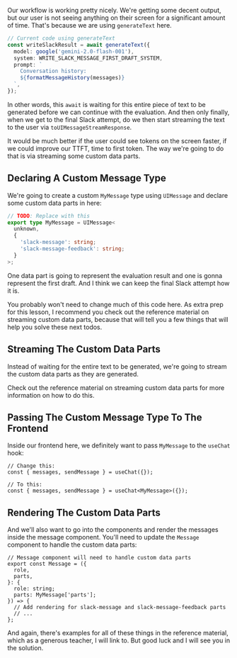 Our workflow is working pretty nicely. We're getting some decent output, but our user is not seeing anything on their screen for a significant amount of time. That's because we are using `generateText` here.

```ts
// Current code using generateText
const writeSlackResult = await generateText({
  model: google('gemini-2.0-flash-001'),
  system: WRITE_SLACK_MESSAGE_FIRST_DRAFT_SYSTEM,
  prompt: `
    Conversation history:
    ${formatMessageHistory(messages)}
  `,
});
```

In other words, this `await` is waiting for this entire piece of text to be generated before we can continue with the evaluation. And then only finally, when we get to the final Slack attempt, do we then start streaming the text to the user via `toUIMessageStreamResponse`.

It would be much better if the user could see tokens on the screen faster, if we could improve our TTFT, time to first token. The way we're going to do that is via streaming some custom data parts.

## Declaring A Custom Message Type

We're going to create a custom `MyMessage` type using `UIMessage` and declare some custom data parts in here:

```ts
// TODO: Replace with this
export type MyMessage = UIMessage<
  unknown,
  {
    'slack-message': string;
    'slack-message-feedback': string;
  }
>;
```

One data part is going to represent the evaluation result and one is gonna represent the first draft. And I think we can keep the final Slack attempt how it is.

You probably won't need to change much of this code here. As extra prep for this lesson, I recommend you check out the reference material on streaming custom data parts, because that will tell you a few things that will help you solve these next todos.

## Streaming The Custom Data Parts

Instead of waiting for the entire text to be generated, we're going to stream the custom data parts as they are generated.

Check out the reference material on streaming custom data parts for more information on how to do this.

## Passing The Custom Message Type To The Frontend

Inside our frontend here, we definitely want to pass `MyMessage` to the `useChat` hook:

```tsx
// Change this:
const { messages, sendMessage } = useChat({});

// To this:
const { messages, sendMessage } = useChat<MyMessage>({});
```

## Rendering The Custom Data Parts

And we'll also want to go into the components and render the messages inside the message component. You'll need to update the `Message` component to handle the custom data parts:

```tsx
// Message component will need to handle custom data parts
export const Message = ({
  role,
  parts,
}: {
  role: string;
  parts: MyMessage['parts'];
}) => {
  // Add rendering for slack-message and slack-message-feedback parts
  // ...
};
```

And again, there's examples for all of these things in the reference material, which as a generous teacher, I will link to. But good luck and I will see you in the solution.
